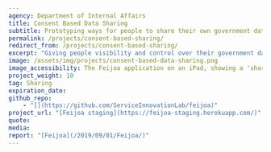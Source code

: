 ```yaml
---
agency: Department of Internal Affairs
title: Consent Based Data Sharing
subtitle: Prototyping ways for people to share their own government data with other agencies and organisations.
permalink: /projects/consent-based-sharing/
redirect_from: /projects/consent-based-sharing/
excerpt: "Giving people visibility and control over their government data."
image: /assets/img/projects/consent-based-data-sharing.png
image_accessibility: The Feijoa application on an iPad, showing a 'share' button for a birth record.
project_weight: 10
tag: Sharing
expiration_date:
github_repo:
    - "[](https://github.com/ServiceInnovationLab/feijoa)"
project_url: "[Feijoa staging](https://feijoa-staging.herokuapp.com/)"
quote:
media:
report: "[Feijoa](/2019/09/01/Feijoa/)"
---
```

